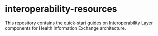 # interoperability-resources

This repository contains the quick-start guides on Interoperability Layer components for Health Information Exchange architecture.
